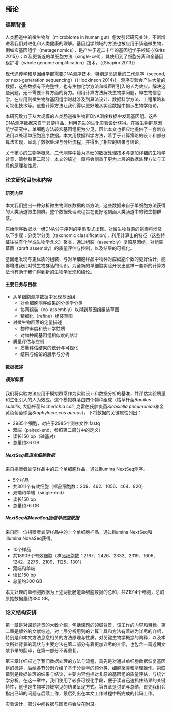 ## 绪论

### 课题背景

人类肠道中的微生物群（microbiome in human gut）愈发引起研究关注，不断增进着我们对进化和人类健康的理解。基因组学领域的方法也被应用于肠道微生物，例如宏基因组学（metagenomics），是产生于近二十年的基因组学子领域 {{Gritz 2015}}；以及更新近的单细胞方法（single-cell），其使用到了细胞分离和全基因组扩增（whole genome amplification）技术。{{Shapiro 2013}}

现代遗传学和基因组学都需要DNA测序技术，特别是高通量的二代测序（second, or next-generation sequencing）{{Hodkinson 2014}}。测序实验会产生大量的数据，这些数据有不完整性，也有生物化学方法和噪声所引入的人为效应。解决这些问题，无不需要计算方面的努力。利用计算方法解决生物学问题，即生物信息学，在应用到微生物群基因组学时就涉及到算法设计、数据科学方法、工程策略和可视化技术等。这些计算方法让我们得以更好地从实验数据中揭示生物学结论。

本研究致力于从大规模的人类肠道微生物群DNA测序数据中发现基因组。这些DNA测序数据来自于粪便样品，利用先进的生化实验设计获得。在微生物群基因组学研究中，单细胞方法较宏基因组更为少见，因此本文也相应地提供了一套新方法用以处理单细胞测序数据。本文用数据科学方法，着手于计算策略的设计和部分算法实现，呈现了数据处理与分析流程，并得出了相应的结果与结论。

关于核心的生物学概念、二代测序中最为基础的数据处理技术与更加详细的生物学背景，请参看第二部分。本文的综述一章将会侧重于更为上层的数据处理方法与工具的原理和性质。

### 论文研究目标和内容

#### 研究内容

本文我们提出一种分析微生物测序数据的新方法，这些数据来自于单细胞方法获得的人类肠道微生物群。整个数据处理流程旨在更好地刻画人类肠道中的微生物群落。

原始测序数据以一组DNA分子序列的字串形式出现。对微生物群落的刻画将涉及以下步骤：分类学分类（taxonomic classification），利用计算出的特征（这些特征往往有化学或生物学含义）聚类，通过组装（assembly）复原基因组，对组装草图（draft assembly）的质量评估与控制，以及结果的可视化。

基因组发现与更优质的组装、与对单细胞样品中物种对应细胞个数的更好估计，能够增进我们对微生物群落的认识。为全新的单细胞实验开发出这样一套新的计算方法也有助于我们得到新的生物学发现和结论。

#### 主要任务与目标

* 从单细胞测序数据中发现基因组
  * 对单细胞测序结果的分类学分类
  * 协同组装（co-assembly）以得到基因组组装草图
  * 精细化（refine）组装草图
* 对微生物群落的定量描述
  * 物种丰度和统计学性质
  * 对物种间基因组相似度的估计
* 质量评估与控制
  * 质量评估结果的统计与可视化
  * 结果与结论的展示与分析

#### 数据概述

##### 模拟群落

我们将实验方法应用于模拟群落作为实验设计和数据分析的基准，并评估实验质量和生化引入的人为效应。这个模拟群落由四个物种组成（枯草杆菌*Bacillus subtilis*, 大肠杆菌*Escherichia coli*, 克雷伯氏肺炎菌*Klebsiella pneumoniae*和金黄色葡萄球菌*Staphylococcus aureus*）。下将数据的关键属性列出：

* 2985个细胞，对应于2985个测序文件.fastq
* 双端（paired-end，参照第二部分中的定义）
* 读长150 bp（碱基对）
* 总量约36 GB

##### NextSeq肠道单细胞数据

来自捐赠者粪便样品中的五个单细胞样品，通过Illumina NextSeq测序。

* 5个样品
* 共3011个有效细胞（样品细胞数：209、462、1056、464、820）
* 双端和单端（single-end）
* 读长150 bp
* 总量约76 GB

##### NextSeq和NovaSeq肠道单细胞数据

来自同一位捐赠者粪便样品中的十个单细胞样品，通过Illumina NextSeq和Illumina NovaSeq获得。

* 10个样品
* 共18903个有效细胞（样品细胞数：2167、2426、2332、2319、1606、1242、2276、2109、1125、1301）
* 双端和单端
* 读长150 bp
* 总量约300 GB

本文处理的单细胞数据为上述两批肠道单细胞数据的总和，共21914个细胞，总的原始数据量约380 GB。

### 论文结构安排

第一章是对课题背景的大致介绍，包括课题的领域背景，该工作的内容和目标。第二章是额外的文献综述，对上层分析用到的计算工具和方法有着较为详尽的介绍，特别是和本文方法息息相关的方法原理与性质。对关键生物学概念的阐释，以及本文所处背景的现状与主要方法在第二部分有着更加详尽的介绍，也包含一篇近期文献节录的翻译，在第一部分不再重复。

第三章详细描述了我们数据处理的方法与流程，首先是对通过单细胞数据恢复基因组的概述，后续各节分别介绍了基于分类学的预分类、细胞聚类和清理操作。第四章则是数据处理的结果与结论，主要内容包括对复原的基因组的质量评估，与统计学分析。在这一章中，我们使用了较多可视化手段，便于读者迅速抓住结果的关键特性，这也是生物学领域常见的结果呈现方式。第五章是讨论与总结，首先我们会指出已知的问题与后续工作，最后列出在本文工作过程中所完成的代码工作。

实验设计、部分中间数据与图表将会放在附录。
